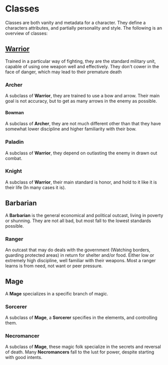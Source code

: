 # Classes

Classes are both vanity and metadata for a character. They define a characters attributes, and partially personality and style. The following is an overview of classes:

## [Warrior](./Warrior)

Trained in a particular way of fighting, they are the standard military unit, capable of using one weapon well and effectively. They don't cower in the face of danger, which may lead to their premature death

### Archer 

A subclass of __Warrior__, they are trained to use a bow and arrow. Their main goal is not accuracy, but to get as many arrows in the enemy as possible.

#### Bowman 

A subclass of __Archer__, they are not much different other than that they have somewhat lower discipline and higher familiarity with their bow.

### Paladin

A subclass of __Warrior__, they depend on outlasting the enemy in drawn out combat.

### Knight

A subclass of __Warrior__, their main standard is honor, and hold to it like it is their life (In many cases it is).

## Barbarian

A __Barbarian__ is the general economical and political outcast, living in poverty or shunning. They are not all bad, but most fall to the lowest standards possible.

### Ranger

An outcast that may do deals with the government (Watching borders, guarding protected areas) in return for shelter and/or food. Either low or extremely high discipline, well familiar with their weapons. Most a ranger learns is from need, not want or peer pressure.

## Mage

A __Mage__ specializes in a specific branch of magic.

### Sorcerer 

A subclass of __Mage__, a __Sorcerer__ specifies in the elements, and controlling them.

### Necromancer

A subclass of __Mage__, these magic folk specialize in the secrets and reversal of death. Many __Necromancers__ fall to the lust for power, despite starting with good intents.